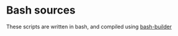 # Bash sources

These scripts are written in bash, and compiled using [bash-builder](https://github.com/taikedz/bash-builder)
